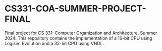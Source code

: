 # CS331-COA-SUMMER-PROJECT-FINAL
Final project for CS 331: Computer Organization and Architecture, Summer 2024. This repository contains the implementation of a 16-bit CPU using Logisim Evolution and a 32-bit CPU using VHDL.
